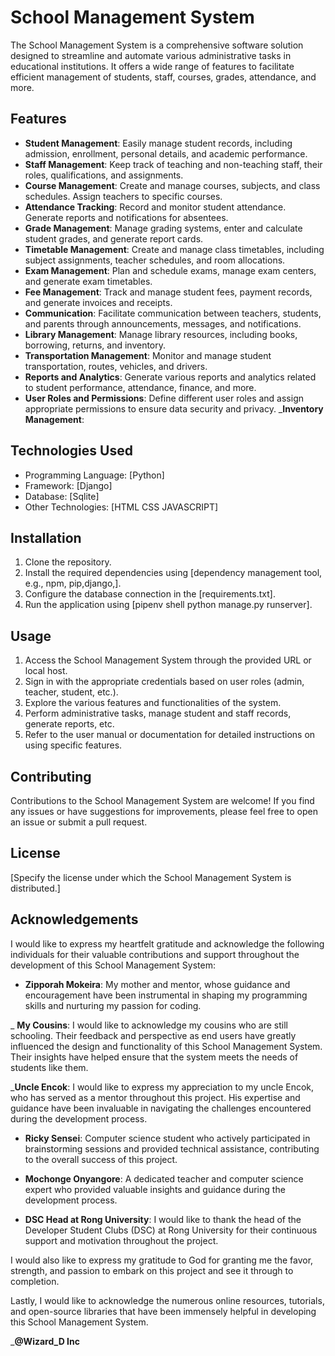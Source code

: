 # School Management System

The School Management System is a comprehensive software solution designed to streamline and automate various administrative tasks in educational institutions. It offers a wide range of features to facilitate efficient management of students, staff, courses, grades, attendance, and more.

## Features

- **Student Management**: Easily manage student records, including admission, enrollment, personal details, and academic performance.
- **Staff Management**: Keep track of teaching and non-teaching staff, their roles, qualifications, and assignments.
- **Course Management**: Create and manage courses, subjects, and class schedules. Assign teachers to specific courses.
- **Attendance Tracking**: Record and monitor student attendance. Generate reports and notifications for absentees.
- **Grade Management**: Manage grading systems, enter and calculate student grades, and generate report cards.
- **Timetable Management**: Create and manage class timetables, including subject assignments, teacher schedules, and room allocations.
- **Exam Management**: Plan and schedule exams, manage exam centers, and generate exam timetables.
- **Fee Management**: Track and manage student fees, payment records, and generate invoices and receipts.
- **Communication**: Facilitate communication between teachers, students, and parents through announcements, messages, and notifications.
- **Library Management**: Manage library resources, including books, borrowing, returns, and inventory.
- **Transportation Management**: Monitor and manage student transportation, routes, vehicles, and drivers.
- **Reports and Analytics**: Generate various reports and analytics related to student performance, attendance, finance, and more.
- **User Roles and Permissions**: Define different user roles and assign appropriate permissions to ensure data security and privacy.
_**Inventory Management**:

## Technologies Used

- Programming Language: [Python]
- Framework: [Django]
- Database: [Sqlite]
- Other Technologies: [HTML CSS JAVASCRIPT]

## Installation

1. Clone the repository.
2. Install the required dependencies using [dependency management tool, e.g., npm, pip,django,].
3. Configure the database connection in the [requirements.txt].
4. Run the application using [pipenv shell 
python manage.py runserver].

## Usage

1. Access the School Management System through the provided URL or local host.
2. Sign in with the appropriate credentials based on user roles (admin, teacher, student, etc.).
3. Explore the various features and functionalities of the system.
4. Perform administrative tasks, manage student and staff records, generate reports, etc.
5. Refer to the user manual or documentation for detailed instructions on using specific features.

## Contributing

Contributions to the School Management System are welcome! If you find any issues or have suggestions for improvements, please feel free to open an issue or submit a pull request.

## License

[Specify the license under which the School Management System is distributed.]

## Acknowledgements

I would like to express my heartfelt gratitude and acknowledge the following individuals for their valuable contributions and support throughout the development of this School Management System:

- **Zipporah Mokeira**: My mother and mentor, whose guidance and encouragement have been instrumental in shaping my programming skills and nurturing my passion for coding.

_ **My Cousins**: I would like to acknowledge my cousins who are still schooling. Their feedback and perspective as end users have greatly influenced the design and functionality of this School Management System. Their insights have helped ensure that the system meets the needs of students like them.

_**Uncle Encok**: I would like to express my appreciation to my uncle Encok, who has served as a mentor throughout this project. His expertise and guidance have been invaluable in navigating the challenges encountered during the development process.

- **Ricky Sensei**: Computer science student who actively participated in brainstorming sessions and provided technical assistance, contributing to the overall success of this project.

- **Mochonge Onyangore**: A dedicated teacher and computer science expert who provided valuable insights and guidance during the development process.

- **DSC Head at Rong University**: I would like to thank the head of the Developer Student Clubs (DSC) at Rong University for their continuous support and motivation throughout the project.

I would also like to express my gratitude to God for granting me the favor, strength, and passion to embark on this project and see it through to completion.

Lastly, I would like to acknowledge the numerous online resources, tutorials, and open-source libraries that have been immensely helpful in developing this School Management System.

_**@Wizard_D Inc**
